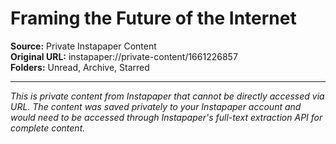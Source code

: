 # Framing the Future of the Internet

**Source:** Private Instapaper Content  
**Original URL:** instapaper://private-content/1661226857  
**Folders:** Unread, Archive, Starred  

---

*This is private content from Instapaper that cannot be directly accessed via URL. The content was saved privately to your Instapaper account and would need to be accessed through Instapaper's full-text extraction API for complete content.*